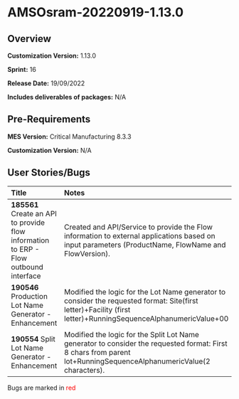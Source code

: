﻿# AMSOsram-20220919-1.13.0

## Overview

**Customization Version:** 1.13.0

**Sprint:** 16

**Release Date:** 19/09/2022

**Includes deliverables of packages:** N/A

## Pre-Requirements

**MES Version:** Critical Manufacturing 8.3.3

**Customization Version:** N/A

## User Stories/Bugs

| Title        | Notes            |
| :----------- | :--------------- |
| **185561** Create an API to provide flow information to ERP - Flow outbound interface | Created and API/Service to provide the Flow information to external applications based on input parameters (ProductName, FlowName and FlowVersion). |
| **190546** Production Lot Name Generator - Enhancement | Modified the logic for the Lot Name generator to consider the requested format: Site(first letter)+Facility (first letter)+RunningSequenceAlphanumericValue+00 |
| **190554** Split Lot Name Generator - Enhancement | Modified the logic for the Split Lot Name generator to consider the requested format: First 8 chars from parent lot+RunningSequenceAlphanumericValue(2 characters). |

Bugs are marked in <span style='color:red'>red</span>

